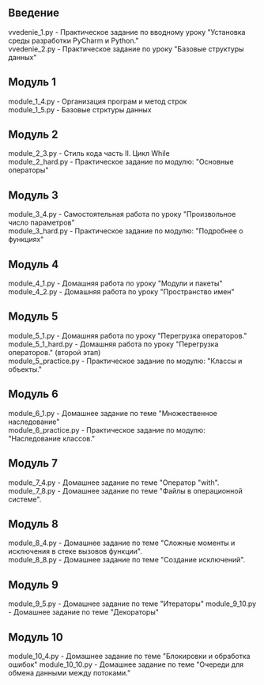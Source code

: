 Введение
---------
vvedenie_1.py     - Практическое задание по вводному уроку "Установка среды разработки PyCharm и Python."<br />
vvedenie_2.py     - Практическое задание по уроку "Базовые структуры данных" <br />

Модуль 1
--------
module_1_4.py     - Организация програм и метод строк <br />
module_1_5.py     - Базовые стрктуры данных <br />

Модуль 2
--------
module_2_3.py     - Стиль кода часть II. Цикл While <br />
module_2_hard.py  - Практическое задание по модулю: "Основные операторы" <br />

Модуль 3
--------
module_3_4.py - Самостоятельная работа по уроку "Произвольное число параметров" <br />
module_3_hard.py - Практическое задание по модулю: "Подробнее о функциях" <br />

Модуль 4
--------
module_4_1.py - Домашняя работа по уроку "Модули и пакеты" <br />
module_4_2.py - Домашняя работа по уроку "Пространство имен" <br />

Модуль 5
--------
module_5_1.py - Домашняя работа по уроку "Перегрузка операторов." <br />
module_5_1_hard.py - Домашняя работа по уроку "Перегрузка операторов." (второй этап) <br />
module_5_practice.py - Практическое задание по модулю: "Классы и объекты." <br />

Модуль 6
--------
module_6_1.py - Домашнее задание по теме "Множественное наследование" <br />
module_6_practice.py - Практическое задание по модулю: "Наследование классов." <br />

Модуль 7
--------
module_7_4.py - Домашнее задание по теме "Оператор "with". <br />
module_7_8.py - Домашнее задание по теме "Файлы в операционной системе". <br />

Модуль 8
--------
module_8_4.py - Домашнее задание по теме "Сложные моменты и исключения в стеке вызовов функции". <br />
module_8_8.py - Домашнее задание по теме "Создание исключений". <br />

Модуль 9
--------
module_9_5.py - Домашнее задание по теме "Итераторы"
module_9_10.py - Домашнее задание по теме "Декораторы"

Модуль 10
--------
module_10_4.py - Домашнее задание по теме "Блокировки и обработка ошибок"
module_10_10.py - Домашнее задание по теме "Очереди для обмена данными между потоками." 
